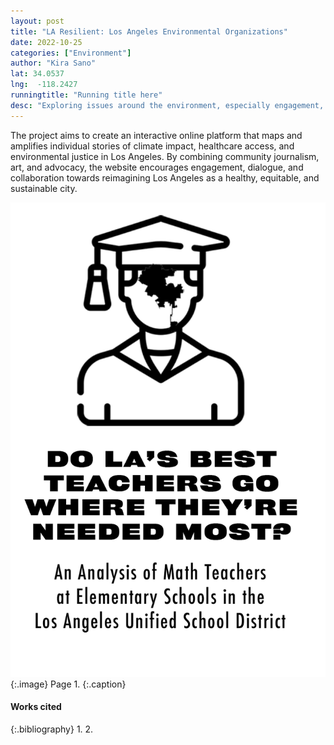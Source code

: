 ```yaml
---
layout: post
title: "LA Resilient: Los Angeles Environmental Organizations"
date: 2022-10-25
categories: ["Environment"]
author: "Kira Sano"
lat: 34.0537 
lng:  -118.2427
runningtitle: "Running title here"
desc: "Exploring issues around the environment, especially engagement, dialogue, and collaboration!"
---
```

The project aims to create an interactive online platform that maps and amplifies individual stories of climate impact, healthcare access, and environmental justice in Los Angeles. By combining community journalism, art, and advocacy, the website encourages engagement, dialogue, and collaboration towards reimagining Los Angeles as a healthy, equitable, and sustainable city.

![Zine1](images/Brown1.png)
   {:.image}
Page 1.
   {:.caption}
 


#### Works cited

{:.bibliography}
1. 
2. 
